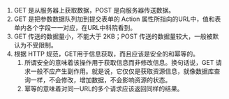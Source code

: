 1. GET 是从服务器上获取数据，POST 是向服务器传送数据。
2. GET 是把参数数据队列加到提交表单的 Action 属性所指向的URL中，值和表单内各个字段一一对应，在URL中科院看到。
3. GET 传送的数据量小，不能大于 2KB；POST 传送的数据量较大，一般被默认为不受限制。
4. 根据 HTTP 规范，GET用于信息获取，而且应该是安全的和幂等的。
	1. 所谓安全的意味着该操作用于获取信息而非修改信息。换句话说，GET 请求一般不应产生副作用。就是说，它仅仅是获取资源信息，就像数据库查询一样，不会修改，增加数据，不会影响资源的状态。
   2. 幂等的意味着对同一URL的多个请求应该返回同样的结果。